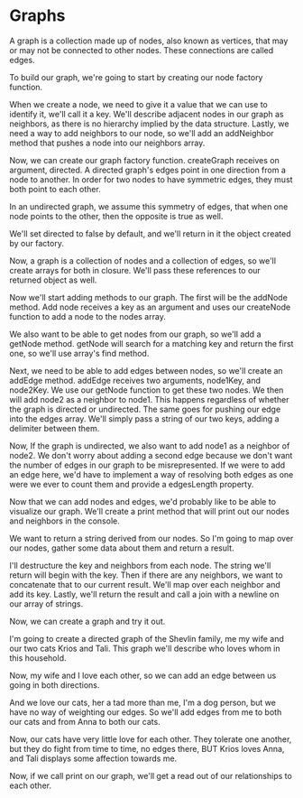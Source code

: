 # Graphs

A graph is a collection made up of nodes, also known as vertices, that may or may not be connected to other nodes. These connections are called edges.

To build our graph, we're going to start by creating our node factory function.

When we create a node, we need to give it a value that we can use to identify it, we'll call it a key. We'll describe adjacent nodes in our graph as neighbors, as there is no hierarchy implied by the data structure. Lastly, we need a way to add neighbors to our node, so we'll add an addNeighbor method that pushes a node into our neighbors array.

Now, we can create our graph factory function. createGraph receives on argument, directed. A directed graph's edges point in one direction from a node to another. In order for two nodes to have symmetric edges, they must both point to each other.

In an undirected graph, we assume this symmetry of edges, that when one node points to the other, then the opposite is true as well.

We'll set directed to false by default, and we'll return in it the object created by our factory.

Now, a graph is a collection of nodes and a collection of edges, so we'll create arrays for both in closure. We'll pass these references to our returned object as well.

Now we'll start adding methods to our graph. The first will be the addNode method. Add node receives a key as an argument and uses our createNode function to add a node to the nodes array.

We also want to be able to get nodes from our graph, so we'll add a getNode method. getNode will search for a matching key and return the first one, so we'll use array's find method.

Next, we need to be able to add edges between nodes, so we'll create an addEdge method. addEdge receives two arguments, node1Key, and node2Key. We use our getNode function to get these two nodes. We then will add node2 as a neighbor to node1. This happens regardless of whether the graph is directed or undirected. The same goes for pushing our edge into the edges array. We'll simply pass a string of our two keys, adding a delimiter between them.

Now, If the graph is undirected, we also want to add node1 as a neighbor of node2. We don't worry about adding a second edge because we don't want the number of edges in our graph to be misrepresented. If we were to add an edge here, we'd have to implement a way of resolving both edges as one were we ever to count them and provide a edgesLength property.

Now that we can add nodes and edges, we'd probably like to be able to visualize our graph. We'll create a print method that will print out our nodes and neighbors in the console.

We want to return a string derived from our nodes. So I'm going to map over our nodes, gather some data about them and return a result.

I'll destructure the key and neighbors from each node. The string we'll return will begin with the key. Then if there are any neighbors, we want to concatenate that to our current result. We'll map over each neighbor and add its key. Lastly, we'll return the result and call a join with a newline on our array of strings.

Now, we can create a graph and try it out.

I'm going to create a directed graph of the Shevlin family, me my wife and our two cats Krios and Tali. This graph we'll describe who loves whom in this household.

Now, my wife and I love each other, so we can add an edge between us going in both directions.

And we love our cats, her a tad more than me, I'm a dog person, but we have no way of weighting our edges. So we'll add edges from me to both our cats and from Anna to both our cats.

Now, our cats have very little love for each other. They tolerate one another, but they do fight from time to time, no edges there, BUT Krios loves Anna, and Tali displays some affection towards me.

Now, if we call print on our graph, we'll get a read out of our relationships to each other.
